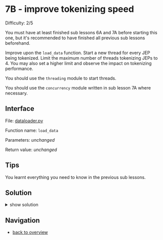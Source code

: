 # 7B - improve tokenizing speed

Difficulty: 2/5

You must have at least finished sub lessons 6A and 7A before starting this one,
but it's recommended to have finished all previous sub lessons beforehand.

Improve upon the `load_data` function. Start a new thread for every JEP being tokenized.
Limit the maximum number of threads tokenizing JEPs to 4. You may also set a higher limit
and observe the impact on tokenizing performance.

You should use the `threading` module to start threads.

You should use the `concurrency` module written in sub lesson 7A where necessary.

## Interface ##

File: [dataloader.py](workspace/load_data.py)

Function name: `load_data`

Parameters: *unchanged*

Return value: *unchanged*

## Tips ##

You learnt everything you need to know in the previous sub lessons.

## Solution ##

<details>
  <summary>show solution</summary>

```
from concurrency import get_number_of_threads as count, wait_until_threshold_reached as wait_for
from crawler import crawl
from database import exists, restore, save
from threading import Thread
from tokenizer import tokenize

DB_FILE = 'fantasticdb.db'

jepdb = []

def add_to_jepdb(id, text, content):
    print('tokenizing jep %s' % id)
    jepdb.append((id, text, tokenize(content)))

def process(jeps):
    threshold = count()
    for id, text, content in jeps:
        wait_for(threshold + 4)
        Thread(target=add_to_jepdb, args=(id, text, content)).start()
    wait_for(threshold)

def load_data(callback):
    global jepdb
    if exists(DB_FILE):
        print('restoring jeps...')
        jepdb = restore(DB_FILE)
    else:
        print('downloading jeps...')
        jeps = crawl()
        print('tokenizing jeps...')
        process(jeps)
        save(jepdb, DB_FILE)
    callback(jepdb)
```
</details>

## Navigation ##
* [back to overview](0.md)
